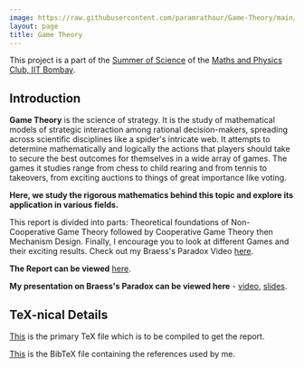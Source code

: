 ```yaml
---
image: https://raw.githubusercontent.com/paramrathour/Game-Theory/main/Game%20Theory.svg
layout: page
title: Game Theory
---
```


This project is a part of the [Summer of Science](http://mnp-club.github.io/sos/) of the [Maths and Physics Club, IIT Bombay](http://mnp-club.github.io/).

Introduction
------------

**Game Theory** is the science of strategy. It is the study of mathematical models of strategic interaction among rational decision-makers, spreading across scientific disciplines like a spider's intricate web. It attempts to determine mathematically and logically the actions that players should take to secure the best outcomes for themselves in a wide array of games. The games it studies range from chess to child rearing and from tennis to takeovers, from exciting auctions to things of great importance like voting.

**Here, we study the rigorous mathematics behind this topic and explore its application in various fields.**

This report is divided into parts: Theoretical foundations of Non-Cooperative Game Theory followed by Cooperative Game Theory then Mechanism Design. Finally, I encourage you to look at different Games and their exciting results. Check out my Braess's Paradox Video [here](https://github.com/paramrathour/Game-Theory/blob/main/Braess's%20Paradox.mkv).

**The Report can be viewed** [here](/Game-Theory/Game%20Theory.pdf).

**My presentation on Braess's Paradox can be viewed here** - [video](https://github.com/paramrathour/Game-Theory/blob/main/Braess%20Paradox.mkv), [slides](/Game-Theory/Braess%20Paradox.pdf).

TeX-nical Details
-----------------

[This](https://github.com/paramrathour/Game-Theory/blob/main/Game%20Theory.tex)
is the primary TeX file which is to be compiled to get the report.

[This](https://github.com/paramrathour/Game-Theory/blob/main/References.bib)
is the BibTeX file containing the references used by me.